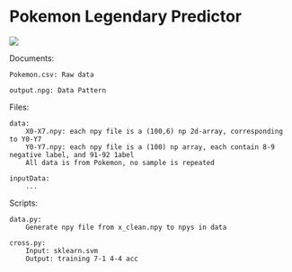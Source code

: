 # Pokemon Legendary Predictor
![][PokeLogo]

Documents:

    Pokemon.csv: Raw data

    output.npg: Data Pattern

Files:

    data:
        X0-X7.npy: each npy file is a (100,6) np 2d-array, corresponding to Y0-Y7
        Y0-Y7.npy: each npy file is a (100) np array, each contain 8-9 negative label, and 91-92 1abel
        All data is from Pokemon, no sample is repeated

    inputData:
        ...


Scripts:

    data.py:
        Generate npy file from x_clean.npy to npys in data

    cross.py:
        Input: sklearn.svm
        Output: training 7-1 4-4 acc





[PokeLogo]:https://github.com/Cktksk/MyCache/blob/master/ImageLogos/pokemon-logo-black-transparent.png
